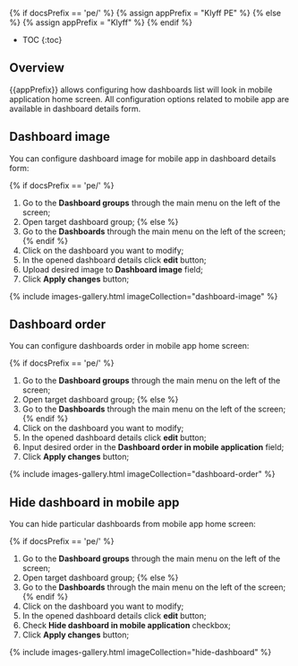 {% if docsPrefix == 'pe/' %}
{% assign appPrefix = "Klyff PE" %}
{% else %}
{% assign appPrefix = "Klyff" %}
{% endif %}

* TOC
{:toc}

## Overview

{{appPrefix}} allows configuring how dashboards list will look in mobile application home screen.
All configuration options related to mobile app are available in dashboard details form. 

## Dashboard image

You can configure dashboard image for mobile app in dashboard details form:

{% if docsPrefix == 'pe/' %}
1. Go to the **Dashboard groups** through the main menu on the left of the screen;
2. Open target dashboard group;
{% else %}
1. Go to the **Dashboards** through the main menu on the left of the screen;
{% endif %}
2. Click on the dashboard you want to modify;
3. In the opened dashboard details click **edit** button;
4. Upload desired image to **Dashboard image** field;
5. Click **Apply changes** button;

{% include images-gallery.html imageCollection="dashboard-image" %}

## Dashboard order

You can configure dashboards order in mobile app home screen:

{% if docsPrefix == 'pe/' %}
1. Go to the **Dashboard groups** through the main menu on the left of the screen;
2. Open target dashboard group;
{% else %}
1. Go to the **Dashboards** through the main menu on the left of the screen;
{% endif %}
2. Click on the dashboard you want to modify;
3. In the opened dashboard details click **edit** button;
4. Input desired order in the **Dashboard order in mobile application** field;
5. Click **Apply changes** button;

{% include images-gallery.html imageCollection="dashboard-order" %}

## Hide dashboard in mobile app

You can hide particular dashboards from mobile app home screen:

{% if docsPrefix == 'pe/' %}
1. Go to the **Dashboard groups** through the main menu on the left of the screen;
2. Open target dashboard group;
{% else %}
1. Go to the **Dashboards** through the main menu on the left of the screen;
{% endif %}
2. Click on the dashboard you want to modify;
3. In the opened dashboard details click **edit** button;
4. Check **Hide dashboard in mobile application** checkbox;
5. Click **Apply changes** button;

{% include images-gallery.html imageCollection="hide-dashboard" %}
